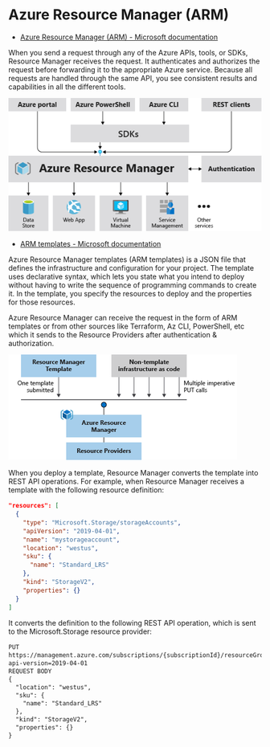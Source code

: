 # Azure Resource Manager (ARM)
* [Azure Resource Manager (ARM) - Microsoft documentation](https://learn.microsoft.com/en-us/azure/azure-resource-manager/management/overview)

When you send a request through any of the Azure APIs, tools, or SDKs, Resource Manager receives the request. It authenticates and authorizes the request before forwarding it to the appropriate Azure service. Because all requests are handled through the same API, you see consistent results and capabilities in all the different tools.

![alt txt](/images/consistent-management-layer.png)

* [ARM templates - Microsoft documentation](https://learn.microsoft.com/en-us/azure/azure-resource-manager/templates/overview)

Azure Resource Manager templates (ARM templates) is a JSON file that defines the infrastructure and configuration for your project. The template uses declarative syntax, which lets you state what you intend to deploy without having to write the sequence of programming commands to create it. In the template, you specify the resources to deploy and the properties for those resources.

Azure Resource Manager can receive the request in the form of ARM templates or from other sources like Terraform, Az CLI, PowerShell, etc which it sends to the Resource Providers after authentication & authorization.

![alt txt](/images/template-processing.png)

When you deploy a template, Resource Manager converts the template into REST API operations. For example, when Resource Manager receives a template with the following resource definition:

```json
"resources": [
  {
    "type": "Microsoft.Storage/storageAccounts",
    "apiVersion": "2019-04-01",
    "name": "mystorageaccount",
    "location": "westus",
    "sku": {
      "name": "Standard_LRS"
    },
    "kind": "StorageV2",
    "properties": {}
  }
]
```
It converts the definition to the following REST API operation, which is sent to the Microsoft.Storage resource provider:
```http
PUT
https://management.azure.com/subscriptions/{subscriptionId}/resourceGroups/{resourceGroupName}/providers/Microsoft.Storage/storageAccounts/mystorageaccount?api-version=2019-04-01
REQUEST BODY
{
  "location": "westus",
  "sku": {
    "name": "Standard_LRS"
  },
  "kind": "StorageV2",
  "properties": {}
}
```